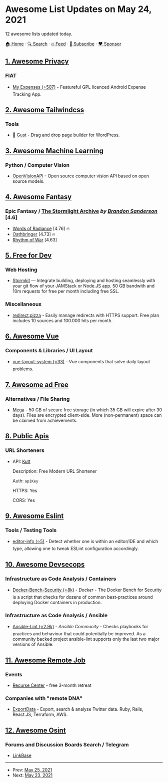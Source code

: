 # Awesome List Updates on May 24, 2021

12 awesome lists updated today.

[🏠 Home](/README.md) · [🔍 Search](https://www.trackawesomelist.com/search/) · [🔥 Feed](https://www.trackawesomelist.com/rss.xml) · [📮 Subscribe](https://trackawesomelist.us17.list-manage.com/subscribe?u=d2f0117aa829c83a63ec63c2f&id=36a103854c) · [❤️  Sponsor](https://github.com/sponsors/theowenyoung)



## [1. Awesome Privacy](/content/pluja/awesome-privacy/README.md)

### FIAT

*   [My Expenses (⭐507)](https://github.com/mtotschnig/MyExpenses) - Featureful GPL licenced Android Expense Tracking App.

## [2. Awesome Tailwindcss](/content/aniftyco/awesome-tailwindcss/README.md)

### Tools

*   💼 [Gust](https://www.getgust.com) - Drag and drop page builder for WordPress.

## [3. Awesome Machine Learning](/content/josephmisiti/awesome-machine-learning/README.md)

### Python / Computer Vision

*   [OpenVisionAPI](https://github.com/openvisionapi) - Open source computer vision API based on open source models.

## [4. Awesome Fantasy](/content/RichardLitt/awesome-fantasy/README.md)

### Epic Fantasy / [The Stormlight Archive](https://en.wikipedia.org/wiki/The_Stormlight_Archive)     *by [Brandon Sanderson](https://en.wikipedia.org/wiki/Brandon_Sanderson)*   \[4.6]

*   [Words of Radiance](https://www.goodreads.com/book/show/17332218-words-of-radiance) \[4.76] :fire:
*   [Oathbringer](https://www.goodreads.com/book/show/34002132-oathbringer) \[4.73] :fire:
*   [Rhythm of War](https://www.goodreads.com/book/show/49021976-rhythm-of-war) \[4.63]

## [5. Free for Dev](/content/ripienaar/free-for-dev/README.md)

### Web Hosting

*   [Stormkit](https://stormkit.io/) — Integrate building, deploying and hosting seamlessly with your git flow of your JAMStack or Node.JS app. 50 GB bandwith and 10m requests for free per month including free SSL.

### Miscellaneous

*   [redirect.pizza](https://redirect.pizza/) - Easily manage redirects with HTTPS support. Free plan includes 10 sources and 100.000 hits per month.

## [6. Awesome Vue](/content/vuejs/awesome-vue/README.md)

### Components & Libraries / UI Layout

*   [vue-layout-system (⭐33)](https://github.com/leeboyin/vue-layout-system) - Vue components that solve daily layout problems.

## [7. Awesome ad Free](/content/johnjago/awesome-ad-free/README.md)

### Alternatives / File Sharing

*   [Mega](https://mega.nz/) - 50 GB of secure free storage (in which 35 GB will expire after 30 days). Files are encrypted client-side. More (non-permanent) space can be claimed from achievements.

## [8. Public Apis](/content/public-apis/public-apis/README.md)

### URL Shorteners

- API: [Kutt](https://docs.kutt.it/)

  Description: Free Modern URL Shortener

  Auth: `apiKey`

  HTTPS: Yes

  CORS: Yes



## [9. Awesome Eslint](/content/dustinspecker/awesome-eslint/README.md)

### Tools / Testing Tools

*   [editor-info (⭐5)](https://github.com/fisker/editor-info) - Detect whether one is within an editor/IDE and which type, allowing one to tweak ESLint configuration accordingly.

## [10. Awesome Devsecops](/content/TaptuIT/awesome-devsecops/README.md)

### Infrastructure as Code Analysis / Containers

*   [Docker-Bench-Security (⭐8k)](https://github.com/docker/docker-bench-security) - *Docker* - The Docker Bench for Security is a script that checks for dozens of common best-practices around deploying Docker containers in production.

### Infrastructure as Code Analysis / Ansible

*   [Ansible-Lint (⭐2.9k)](https://github.com/ansible-community/ansible-lint) - *Ansible Community* - Checks playbooks for practices and behaviour that could potentially be improved. As a community backed project ansible-lint supports only the last two major versions of Ansible.

## [11. Awesome Remote Job](/content/lukasz-madon/awesome-remote-job/README.md)

### Events

*   [Recurse Center](https://www.recurse.com/) - free 3-month retreat

### Companies with "remote DNA"

*   [ExportData](https://www.exportdata.io/team) - Export, search & analyse Twitter data. Ruby, Rails, React.JS, Terraform, AWS.

## [12. Awesome Osint](/content/jivoi/awesome-osint/README.md)

### Forums and Discussion Boards Search / Telegram

*   [LinkBase](https://link-base.org/)

---

- Prev: [May 25, 2021](/content/2021/05/25/README.md)
- Next: [May 23, 2021](/content/2021/05/23/README.md)